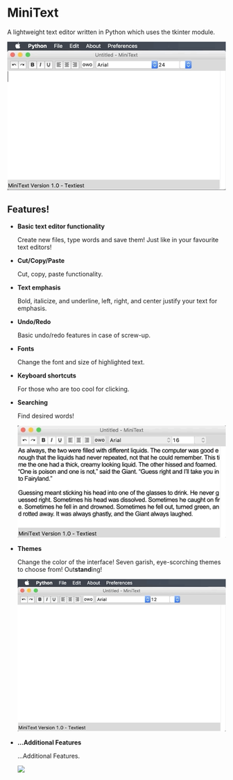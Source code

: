 # MiniText

A lightweight text editor written in Python which uses the tkinter module.

![](gifs/intro.gif)

## Features!

* **Basic text editor functionality**

  Create new files, type words and save them! Just like in your favourite text editors! 

* **Cut/Copy/Paste**

  Cut, copy, paste functionality.

* **Text emphasis**

  Bold, italicize, and underline, left, right, and center justify your text for emphasis.

* **Undo/Redo**

  Basic undo/redo features in case of screw-up.

* **Fonts**

  Change the font and size of highlighted text.

* **Keyboard shortcuts**

  For those who are too cool for clicking.
  
* **Searching**
  
  Find desired words!
  
  ![](gifs/search.gif)

* **Themes**

  Change the color of the interface! Seven garish, eye-scorching themes to choose from! Out**stand**ing!
  
    ![](gifs/themes.gif)

* **…Additional Features**

  …Additional Features.
  
  ![](gifs/additional_features.gif)
